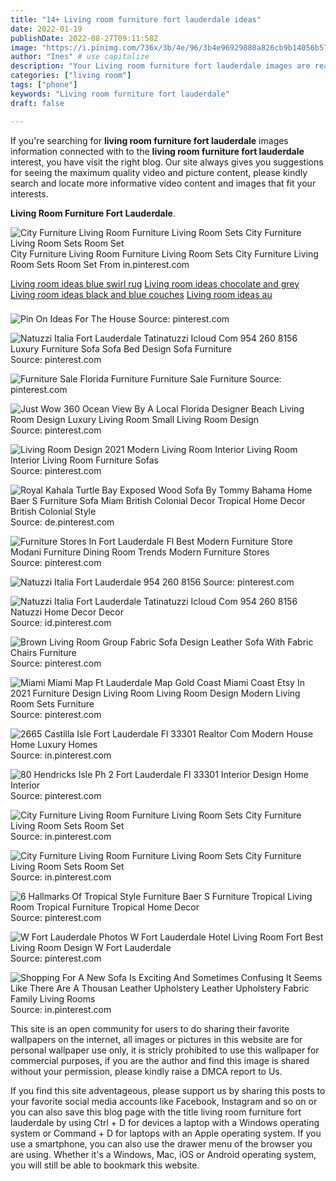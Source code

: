 ```yaml
---
title: "14+ Living room furniture fort lauderdale ideas"
date: 2022-01-19
publishDate: 2022-08-27T09:11:58Z
image: "https://i.pinimg.com/736x/3b/4e/96/3b4e96929880a826cb9b14056b5754a2.jpg"
author: "Ines" # use capitalize
description: "Your Living room furniture fort lauderdale images are ready in this website. Living room furniture fort lauderdale are a topic that is being searched for and liked by netizens today. You can Get the Living room furniture fort lauderdale files here. Find and Download all free photos."
categories: ["living room"]
tags: ["phone"]
keywords: "Living room furniture fort lauderdale"
draft: false

---
```


If you're searching for **living room furniture fort lauderdale** images information connected with to the **living room furniture fort lauderdale** interest, you have visit the right  blog.  Our site always  gives you  suggestions  for seeing  the maximum  quality video and picture  content, please kindly search and locate more informative video content and images  that fit your interests.

**Living Room Furniture Fort Lauderdale**. 

![City Furniture Living Room Furniture Living Room Sets City Furniture Living Room Sets Room Set](https://i.pinimg.com/originals/6f/44/77/6f447714754105e68232d0689467fa3a.png "City Furniture Living Room Furniture Living Room Sets City Furniture Living Room Sets Room Set")
City Furniture Living Room Furniture Living Room Sets City Furniture Living Room Sets Room Set From in.pinterest.com

[Living room ideas blue swirl rug](/living-room-ideas-blue-swirl-rug/)
[Living room ideas chocolate and grey](/living-room-ideas-chocolate-and-grey/)
[Living room ideas black and blue couches](/living-room-ideas-black-and-blue-couches/)
[Living room ideas au](/living-room-ideas-au/)



### 

 


![Pin On Ideas For The House](https://i.pinimg.com/736x/15/7f/77/157f777431efa95d44528def91993952.jpg "Pin On Ideas For The House")
Source: pinterest.com

 

![Natuzzi Italia Fort Lauderdale Tatinatuzzi Icloud Com 954 260 8156 Luxury Furniture Sofa Sofa Bed Design Sofa Furniture](https://i.pinimg.com/originals/77/73/d4/7773d4a295cc51ce54feee8efb214cf1.jpg "Natuzzi Italia Fort Lauderdale Tatinatuzzi Icloud Com 954 260 8156 Luxury Furniture Sofa Sofa Bed Design Sofa Furniture")
Source: pinterest.com

 

![Furniture Sale Florida Furniture Furniture Sale Furniture](https://i.pinimg.com/originals/78/09/7f/78097fbdc0068c26aaceb42db7a50c76.jpg "Furniture Sale Florida Furniture Furniture Sale Furniture")
Source: pinterest.com

 

![Just Wow 360 Ocean View By A Local Florida Designer Beach Living Room Design Luxury Living Room Small Living Room Design](https://i.pinimg.com/originals/d6/2c/d8/d62cd851d6929ce6b6b05eccf040e7d6.jpg "Just Wow 360 Ocean View By A Local Florida Designer Beach Living Room Design Luxury Living Room Small Living Room Design")
Source: pinterest.com

 

![Living Room Design 2021 Modern Living Room Interior Living Room Interior Living Room Furniture Sofas](https://i.pinimg.com/originals/5e/1b/ca/5e1bcaac30627af989d8b4c48e400834.jpg "Living Room Design 2021 Modern Living Room Interior Living Room Interior Living Room Furniture Sofas")
Source: pinterest.com

 

![Royal Kahala Turtle Bay Exposed Wood Sofa By Tommy Bahama Home Baer S Furniture Sofa Miam British Colonial Decor Tropical Home Decor British Colonial Style](https://i.pinimg.com/originals/53/26/dc/5326dc037d9eb69a348e83ef90d5457a.jpg "Royal Kahala Turtle Bay Exposed Wood Sofa By Tommy Bahama Home Baer S Furniture Sofa Miam British Colonial Decor Tropical Home Decor British Colonial Style")
Source: de.pinterest.com

 

![Furniture Stores In Fort Lauderdale Fl Best Modern Furniture Store Modani Furniture Dining Room Trends Modern Furniture Stores](https://i.pinimg.com/originals/c9/e3/b5/c9e3b5abca5bc80fc6b63b01f0da2ef8.png "Furniture Stores In Fort Lauderdale Fl Best Modern Furniture Store Modani Furniture Dining Room Trends Modern Furniture Stores")
Source: pinterest.com

 

![Natuzzi Italia Fort Lauderdale 954 260 8156](https://i.pinimg.com/originals/7d/cf/cd/7dcfcdcd5910fdc75ed9af4bb4857671.jpg "Natuzzi Italia Fort Lauderdale 954 260 8156")
Source: pinterest.com

 

![Natuzzi Italia Fort Lauderdale Tatinatuzzi Icloud Com 954 260 8156 Natuzzi Home Decor Decor](https://i.pinimg.com/originals/01/f8/dc/01f8dc98cd3916562a3b72b44e08af93.jpg "Natuzzi Italia Fort Lauderdale Tatinatuzzi Icloud Com 954 260 8156 Natuzzi Home Decor Decor")
Source: id.pinterest.com

 

![Brown Living Room Group Fabric Sofa Design Leather Sofa With Fabric Chairs Furniture](https://i.pinimg.com/originals/38/73/3a/38733a37dce506d64d233ff82eba8ce4.jpg "Brown Living Room Group Fabric Sofa Design Leather Sofa With Fabric Chairs Furniture")
Source: pinterest.com

 

![Miami Miami Map Ft Lauderdale Map Gold Coast Miami Coast Etsy In 2021 Furniture Design Living Room Living Room Design Modern Living Room Sets Furniture](https://i.pinimg.com/originals/f2/9e/7f/f29e7fe28fac64b5dde8cae4fcb4f3eb.jpg "Miami Miami Map Ft Lauderdale Map Gold Coast Miami Coast Etsy In 2021 Furniture Design Living Room Living Room Design Modern Living Room Sets Furniture")
Source: pinterest.com

 

![2665 Castilla Isle Fort Lauderdale Fl 33301 Realtor Com Modern House Home Luxury Homes](https://i.pinimg.com/originals/e6/24/38/e62438c9ff0d80cb678b637e8271e44a.png "2665 Castilla Isle Fort Lauderdale Fl 33301 Realtor Com Modern House Home Luxury Homes")
Source: in.pinterest.com

 

![80 Hendricks Isle Ph 2 Fort Lauderdale Fl 33301 Interior Design Home Interior](https://i.pinimg.com/736x/e7/48/aa/e748aaa25fb5253ad89d73cd2ac52678.jpg "80 Hendricks Isle Ph 2 Fort Lauderdale Fl 33301 Interior Design Home Interior")
Source: pinterest.com

 

![City Furniture Living Room Furniture Living Room Sets City Furniture Living Room Sets Room Set](https://i.pinimg.com/originals/6f/44/77/6f447714754105e68232d0689467fa3a.png "City Furniture Living Room Furniture Living Room Sets City Furniture Living Room Sets Room Set")
Source: in.pinterest.com

 

![City Furniture Living Room Furniture Living Room Sets City Furniture Living Room Sets Room Set](https://i.pinimg.com/736x/7f/1f/da/7f1fdabce1e997e557172b4f77c5cb23.jpg "City Furniture Living Room Furniture Living Room Sets City Furniture Living Room Sets Room Set")
Source: in.pinterest.com

 

![6 Hallmarks Of Tropical Style Furniture Baer S Furniture Tropical Living Room Tropical Furniture Tropical Home Decor](https://i.pinimg.com/originals/95/2c/ee/952ceeb5d935ca3be652b1df8f76388f.jpg "6 Hallmarks Of Tropical Style Furniture Baer S Furniture Tropical Living Room Tropical Furniture Tropical Home Decor")
Source: pinterest.com

 

![W Fort Lauderdale Photos W Fort Lauderdale Hotel Living Room Fort Best Living Room Design W Fort Lauderdale](https://i.pinimg.com/originals/d0/62/21/d06221ba764c9973013dd286551d3e66.jpg "W Fort Lauderdale Photos W Fort Lauderdale Hotel Living Room Fort Best Living Room Design W Fort Lauderdale")
Source: pinterest.com

 

![Shopping For A New Sofa Is Exciting And Sometimes Confusing It Seems Like There Are A Thousan Leather Upholstery Leather Upholstery Fabric Family Living Rooms](https://i.pinimg.com/736x/3b/4e/96/3b4e96929880a826cb9b14056b5754a2.jpg "Shopping For A New Sofa Is Exciting And Sometimes Confusing It Seems Like There Are A Thousan Leather Upholstery Leather Upholstery Fabric Family Living Rooms")
Source: in.pinterest.com

 

This site is an open community for users to do sharing their favorite wallpapers on the internet, all images or pictures in this website are for personal wallpaper use only, it is stricly prohibited to use this wallpaper for commercial purposes, if you are the author and find this image is shared without your permission, please kindly raise a DMCA report to Us.

If you find this site adventageous, please support us by sharing this posts to your favorite social media accounts like Facebook, Instagram and so on or you can also save this blog page with the title living room furniture fort lauderdale by using Ctrl + D for devices a laptop with a Windows operating system or Command + D for laptops with an Apple operating system. If you use a smartphone, you can also use the drawer menu of the browser you are using. Whether it's a Windows, Mac, iOS or Android operating system, you will still be able to bookmark this website.
